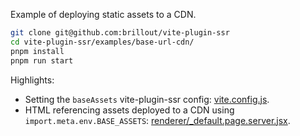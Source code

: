 Example of deploying static assets to a CDN.

```bash
git clone git@github.com:brillout/vite-plugin-ssr
cd vite-plugin-ssr/examples/base-url-cdn/
pnpm install
pnpm run start
```

Highlights:
 - Setting the `baseAssets` vite-plugin-ssr config: [vite.config.js](vite.config.js).
 - HTML referencing assets deployed to a CDN using `import.meta.env.BASE_ASSETS`: [renderer/_default.page.server.jsx](renderer/_default.page.server.jsx).
